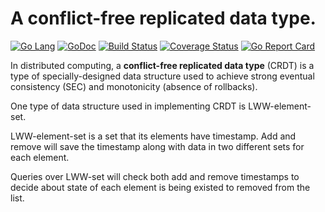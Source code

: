 # A conflict-free replicated data type.

[![Go Lang](http://kavehmz.github.io/static/gopher/gopher-front.svg)](https://golang.org/)
[![GoDoc](https://godoc.org/github.com/kavehmz/lww?status.svg)](https://godoc.org/github.com/kavehmz/lww)
[![Build Status](https://travis-ci.org/kavehmz/lww.svg?branch=master)](https://travis-ci.org/kavehmz/lww)
[![Coverage Status](https://coveralls.io/repos/kavehmz/lww/badge.svg?branch=master&service=github)](https://coveralls.io/github/kavehmz/lww?branch=master)
[![Go Report Card](https://goreportcard.com/badge/github.com/kavehmz/lww)](https://goreportcard.com/report/github.com/kavehmz/lww)


In distributed computing, a __conflict-free replicated data type__ (CRDT) is a type of specially-designed data structure used to achieve strong eventual consistency (SEC) and monotonicity (absence of rollbacks).

One type of data structure used in implementing CRDT is LWW-element-set.

LWW-element-set is a set that its elements have timestamp. Add and remove will save the timestamp along with data in two different sets for each element.

Queries over LWW-set will check both add and remove timestamps to decide about state of each element is being existed to removed from the list.
